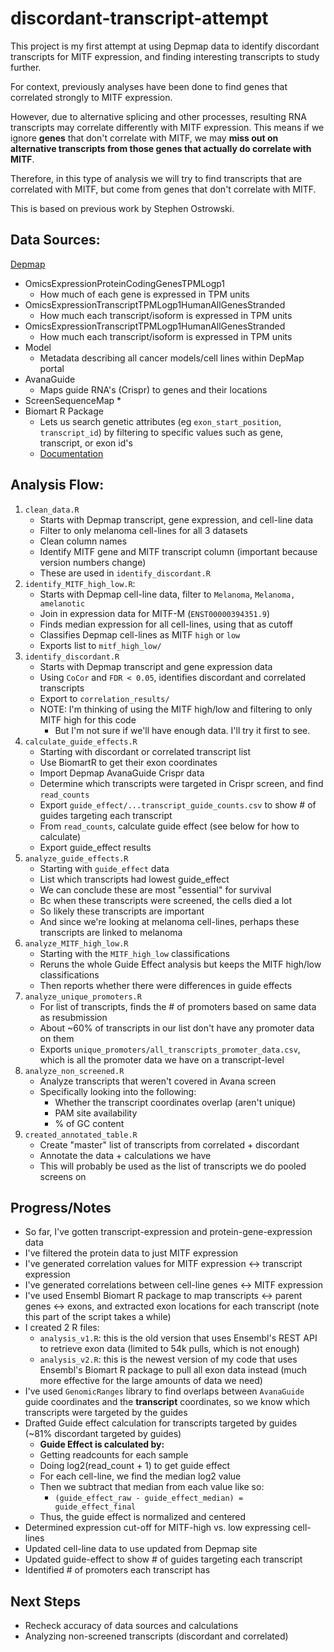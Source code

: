 # discordant-transcript-attempt

This project is my first attempt at using Depmap data to identify discordant transcripts for MITF expression, and finding interesting transcripts to study further.

For context, previously analyses have been done to find genes that correlated strongly to MITF expression.

However, due to alternative splicing and other processes, resulting RNA transcripts may correlate differently with MITF expression. This means if we ignore **genes** that don't correlate with MITF, we may **miss out on alternative transcripts from those genes that actually do correlate with MITF**.

Therefore, in this type of analysis we will try to find transcripts that are correlated with MITF, but come from genes that don't correlate with MITF.

This is based on previous work by Stephen Ostrowski.


## Data Sources:
[Depmap](https://depmap.org/portal/data_page/?tab=currentRelease)
- OmicsExpressionProteinCodingGenesTPMLogp1
  * How much of each gene is expressed in TPM units
- OmicsExpressionTranscriptTPMLogp1HumanAllGenesStranded
  * How much each transcript/isoform is expressed in TPM units
- OmicsExpressionTranscriptTPMLogp1HumanAllGenesStranded
  * How much each transcript/isoform is expressed in TPM units
- Model
   * Metadata describing all cancer models/cell lines within DepMap portal
- AvanaGuide
  * Maps guide RNA's (Crispr) to genes and their locations 
- ScreenSequenceMap
   * 
- Biomart R Package
  * Lets us search genetic attributes (eg `exon_start_position`, `transcript_id`) by filtering to specific values such as gene, transcript, or exon id's
  * [Documentation](https://useast.ensembl.org/info/data/biomart/biomart_r_package.html)

## Analysis Flow:
1. `clean_data.R`
   * Starts with Depmap transcript, gene expression, and cell-line data
   * Filter to only melanoma cell-lines for all 3 datasets
   * Clean column names
   * Identify MITF gene and MITF transcript column (important because version numbers change)
   * These are used in `identify_discordant.R`
2. `identify_MITF_high_low.R`:
   * Starts with Depmap cell-line data, filter to `Melanoma`, `Melanoma, amelanotic`
   * Join in expression data for MITF-M (`ENST00000394351.9`)
   * Finds median expression for all cell-lines, using that as cutoff
   * Classifies Depmap cell-lines as MITF `high` or `low`
   * Exports list to `mitf_high_low/`
3. `identify_discordant.R`
   * Starts with Depmap transcript and gene expression data
   * Using `CoCor` and `FDR < 0.05`, identifies discordant and correlated transcripts
   * Export to `correlation_results/`
   * NOTE: I'm thinking of using the MITF high/low and filtering to only MITF high for this code
      * But I'm not sure if we'll have enough data. I'll try it first to see.
4. `calculate_guide_effects.R`
   * Starting with discordant or correlated transcript list
   * Use BiomartR to get their exon coordinates
   * Import Depmap AvanaGuide Crispr data
   * Determine which transcripts were targeted in Crispr screen, and find `read_counts`
   * Export `guide_effect/...transcript_guide_counts.csv` to show # of guides targeting each transcript
   * From `read_counts`, calculate guide effect (see below for how to calculate)
   * Export guide_effect results
5. `analyze_guide_effects.R`
   * Starting with `guide_effect` data
   * List which transcripts had lowest guide_effect
   * We can conclude these are most "essential" for survival
   * Bc when these transcripts were screened, the cells died a lot
   * So likely these transcripts are important
   * And since we're looking at melanoma cell-lines, perhaps these transcripts are linked to melanoma
5. `analyze_MITF_high_low.R`
   * Starting with the `MITF_high_low` classifications
   * Reruns the whole Guide Effect analysis but keeps the MITF high/low classifications
   * Then reports whether there were differences in guide effects
6. `analyze_unique_promoters.R`
   * For list of transcripts, finds the # of promoters based on same data as resubmission
   * About ~60% of transcripts in our list don't have any promoter data on them
   * Exports `unique_promoters/all_transcripts_promoter_data.csv`, which is all the promoter data we have on a transcript-level
7. `analyze_non_screened.R`
   * Analyze transcripts that weren't covered in Avana screen
   * Specifically looking into the following:
      * Whether the transcript coordinates overlap (aren't unique)
      * PAM site availability
      * % of GC content
8. `created_annotated_table.R`
   * Create "master" list of transcripts from correlated + discordant
   * Annotate the data + calculations we have
   * This will probably be used as the list of transcripts we do pooled screens on


## Progress/Notes
- So far, I've gotten transcript-expression and protein-gene-expression data
- I've filtered the protein data to just MITF expression
- I've generated correlation values for MITF expression <-> transcript expression
- I've generated correlations between cell-line genes <-> MITF expression
- I've used Ensembl Biomart R package to map transcripts <-> parent genes <-> exons, and extracted exon locations for each transcript (note this part of the script takes a while)
- I created 2 R files:
  * `analysis_v1.R`: this is the old version that uses Ensembl's REST API to retrieve exon data (limited to 54k pulls, which is not enough)
  * `analysis_v2.R`: this is the newest version of my code that uses Ensembl's Biomart R package to pull all exon data instead (much more effective for the large amounts of data we need)
- I've used `GenomicRanges` library to find overlaps between `AvanaGuide` guide coordinates and the **transcript** coordinates, so we know which transcripts were targeted by the guides
- Drafted Guide effect calculation for transcripts targeted by guides (~81% discordant targeted by guides)
   * **Guide Effect is calculated by:**
   * Getting readcounts for each sample
   * Doing log2(read_count + 1) to get guide effect
   * For each cell-line, we find the median log2 value
   * Then we subtract that median from each value like so:
      * `(guide_effect_raw - guide_effect_median) = guide_effect_final`
   * Thus, the guide effect is normalized and centered 
- Determined expression cut-off for MITF-high vs. low expressing cell-lines
- Updated cell-line data to use updated from Depmap site
- Updated guide-effect to show # of guides targeting each transcript
- Identified # of promoters each transcript has

## Next Steps
* Recheck accuracy of data sources and calculations
* Analyzing non-screened transcripts (discordant and correlated)
   